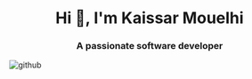 
<h1 align="center">Hi 👋, I'm Kaissar Mouelhi</h1>
<h3 align="center">A passionate software developer</h3>

![github](https://i.pinimg.com/originals/48/0d/d9/480dd9ed49a78b42ca76671d8d7082e5.gif)
